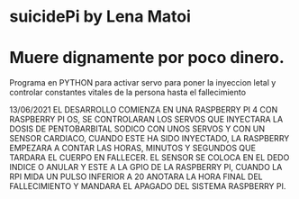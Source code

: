 # suicidePi by Lena Matoi

# Muere dignamente por poco dinero.

Programa en PYTHON para activar servo para poner la inyeccion letal y controlar constantes vitales de la persona hasta el fallecimiento

13/06/2021 EL DESARROLLO COMIENZA EN UNA RASPBERRY PI 4 CON RASPBERRY PI OS, SE CONTROLARAN LOS SERVOS QUE INYECTARA LA DOSIS DE PENTOBARBITAL SODICO CON UNOS SERVOS Y CON UN SENSOR CARDIACO, CUANDO ESTE HA SIDO INYECTADO, LA RASPBERRY EMPEZARA A CONTAR LAS HORAS, MINUTOS Y SEGUNDOS QUE TARDARA EL CUERPO EN FALLECER.
EL SENSOR SE COLOCA EN EL DEDO INDICE O ANULAR Y ESTE A LA GPIO DE LA RASPBERRY PI, CUANDO LA RPI MIDA UN PULSO INFERIOR A 20 ANOTARA LA HORA FINAL DEL FALLECIMIENTO Y MANDARA EL APAGADO DEL SISTEMA RASPBERRY PI.
